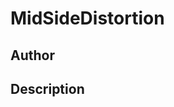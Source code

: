 # MidSideDistortion

## Author

<!-- Insert Your Name Here -->

## Description

<!-- Describe your example here -->
